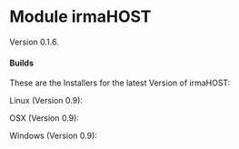 # Module irmaHOST  

Version 0.1.6.



#### Builds



These are the Installers for the latest Version of irmaHOST:

Linux  (Version 0.9): 

OSX (Version 0.9):

Windows  (Version 0.9):

